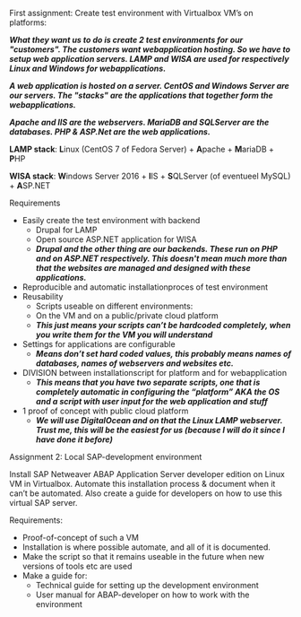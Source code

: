 

First assignment: Create test environment with Virtualbox VM’s on platforms:

**_What they want us to do is create 2 test environments for our "customers". The customers want webapplication hosting. So we have to setup web application servers. LAMP and WISA are used for respectively Linux and Windows for webapplications._**

**_A web application is hosted on a server. CentOS and Windows Server are our servers. The "stacks" are the applications that together form the webapplications._**

**_Apache and IIS are the webservers.
MariaDB and SQLServer are the databases.
PHP & ASP.Net are the web applications._**

**LAMP stack**: **L**inux (CentOS 7 of Fedora Server) + **A**pache + **M**ariaDB + **P**HP

**WISA stack**: **W**indows Server 2016 + **I**IS + **S**QLServer (of eventueel MySQL) + **A**SP.NET

Requirements

 - Easily create the test environment with backend
	 -  Drupal for LAMP
	 - Open source ASP.NET application for WISA
	 - **_Drupal and the other thing are our backends. These run on PHP and on ASP.NET respectively. This doesn't mean much more than that the websites are managed and designed with these applications._**
 - Reproducible and automatic installationproces of test environment
 -  Reusability
	 - Scripts useable on different environments:
	 - On the VM and on a public/private cloud platform
	 - **_This just means your scripts can’t be hardcoded completely, when you write them for the VM you will understand_**
 -  Settings for applications are configurable
	 - **_Means don’t set hard coded values, this probably means names of databases, names of webservers and websites etc._**
 - DIVISION between installationscript for platform and for
   webapplication
   - **_This means that you have two separate scripts, one that is completely automatic in configuring the “platform” AKA the OS and a
   script with user input for the web application and stuff_**
  -  1 proof of concept with public cloud platform
	  -  **_We will use DigitalOcean and on that the Linux LAMP webserver. Trust me, this will be the easiest for us (because I will do it since
   I have done it before)_**

Assignment 2: Local SAP-development environment

Install SAP Netweaver ABAP Application Server developer edition on Linux VM in Virtualbox. Automate this installation process & document when it can’t be automated. Also create a guide for developers on how to use this virtual SAP server.

Requirements:

- Proof-of-concept of such a VM
- Installation is where possible automate, and all of it is documented.
- Make the script so that it remains useable in the future when new versions of tools etc are used
- Make a guide for:
	- Technical guide for setting up the development environment
	- User manual for ABAP-developer on how to work with the environment

<!--stackedit_data:
eyJoaXN0b3J5IjpbLTc5MjczMzEzM119
-->

